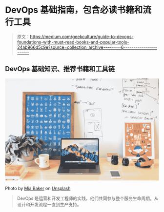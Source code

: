# DevOps 基础指南，包含必读书籍和流行工具

> 原文：<https://medium.com/geekculture/guide-to-devops-foundations-with-must-read-books-and-popular-tools-24ab966d5c9e?source=collection_archive---------6----------------------->

## DevOps 基础知识、推荐书籍和工具链

![](img/e9925a4ab36c71881dc2ec26c019ffb4.png)

Photo by [Mia Baker](https://unsplash.com/@miabaker?utm_source=medium&utm_medium=referral) on [Unsplash](https://unsplash.com?utm_source=medium&utm_medium=referral)

> DevOps 是运营和开发工程师的实践，他们共同参与整个服务生命周期，从设计和开发流程一直到生产支持。
